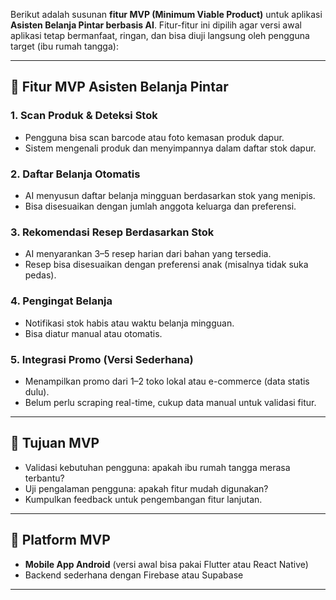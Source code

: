 Berikut adalah susunan **fitur MVP (Minimum Viable Product)** untuk aplikasi **Asisten Belanja Pintar berbasis AI**. Fitur-fitur ini dipilih agar versi awal aplikasi tetap bermanfaat, ringan, dan bisa diuji langsung oleh pengguna target (ibu rumah tangga):

---

## 🧩 **Fitur MVP Asisten Belanja Pintar**

### 1. **Scan Produk & Deteksi Stok**
- Pengguna bisa scan barcode atau foto kemasan produk dapur.
- Sistem mengenali produk dan menyimpannya dalam daftar stok dapur.

### 2. **Daftar Belanja Otomatis**
- AI menyusun daftar belanja mingguan berdasarkan stok yang menipis.
- Bisa disesuaikan dengan jumlah anggota keluarga dan preferensi.

### 3. **Rekomendasi Resep Berdasarkan Stok**
- AI menyarankan 3–5 resep harian dari bahan yang tersedia.
- Resep bisa disesuaikan dengan preferensi anak (misalnya tidak suka pedas).

### 4. **Pengingat Belanja**
- Notifikasi stok habis atau waktu belanja mingguan.
- Bisa diatur manual atau otomatis.

### 5. **Integrasi Promo (Versi Sederhana)**
- Menampilkan promo dari 1–2 toko lokal atau e-commerce (data statis dulu).
- Belum perlu scraping real-time, cukup data manual untuk validasi fitur.

---

## 🎯 **Tujuan MVP**
- Validasi kebutuhan pengguna: apakah ibu rumah tangga merasa terbantu?
- Uji pengalaman pengguna: apakah fitur mudah digunakan?
- Kumpulkan feedback untuk pengembangan fitur lanjutan.

---

## 📱 **Platform MVP**
- **Mobile App Android** (versi awal bisa pakai Flutter atau React Native)
- Backend sederhana dengan Firebase atau Supabase

---
